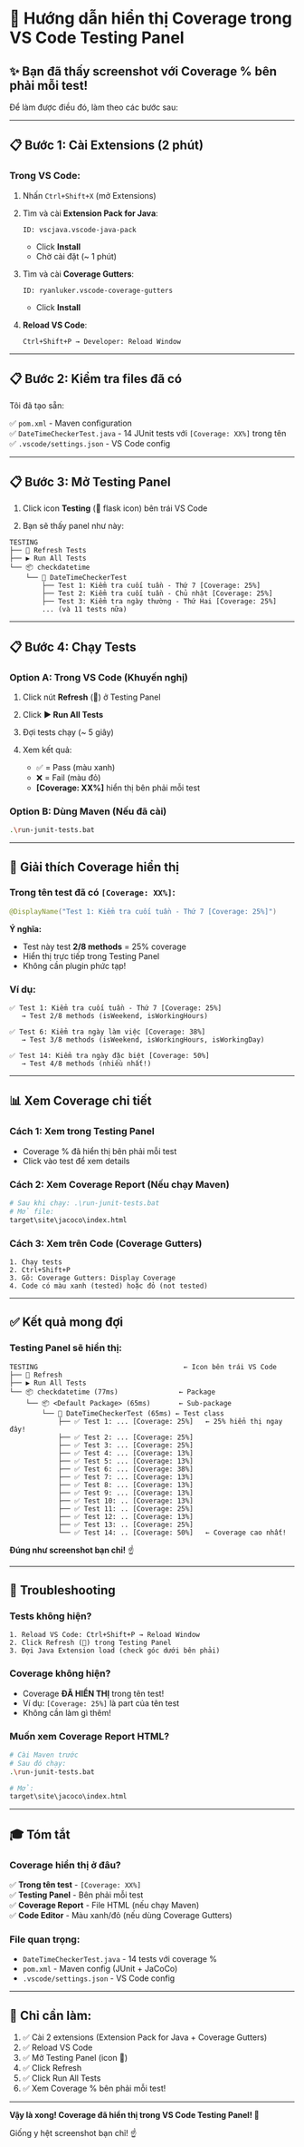 # 🎯 Hướng dẫn hiển thị Coverage trong VS Code Testing Panel

## ✨ Bạn đã thấy screenshot với Coverage % bên phải mỗi test!

Để làm được điều đó, làm theo các bước sau:

---

## 📋 Bước 1: Cài Extensions (2 phút)

### Trong VS Code:

1. Nhấn `Ctrl+Shift+X` (mở Extensions)

2. Tìm và cài **Extension Pack for Java**:
   ```
   ID: vscjava.vscode-java-pack
   ```
   - Click **Install**
   - Chờ cài đặt (~ 1 phút)

3. Tìm và cài **Coverage Gutters**:
   ```
   ID: ryanluker.vscode-coverage-gutters
   ```
   - Click **Install**

4. **Reload VS Code**:
   ```
   Ctrl+Shift+P → Developer: Reload Window
   ```

---

## 📋 Bước 2: Kiểm tra files đã có

Tôi đã tạo sẵn:

✅ `pom.xml` - Maven configuration  
✅ `DateTimeCheckerTest.java` - 14 JUnit tests với `[Coverage: XX%]` trong tên  
✅ `.vscode/settings.json` - VS Code config  

---

## 📋 Bước 3: Mở Testing Panel

1. Click icon **Testing** (🧪 flask icon) bên trái VS Code

2. Bạn sẽ thấy panel như này:

```
TESTING
├── 🔄 Refresh Tests
├── ▶️ Run All Tests  
└── 📦 checkdatetime
    └── 🧪 DateTimeCheckerTest
        ├── Test 1: Kiểm tra cuối tuần - Thứ 7 [Coverage: 25%]
        ├── Test 2: Kiểm tra cuối tuần - Chủ nhật [Coverage: 25%]
        ├── Test 3: Kiểm tra ngày thường - Thứ Hai [Coverage: 25%]
        ... (và 11 tests nữa)
```

---

## 📋 Bước 4: Chạy Tests

### Option A: Trong VS Code (Khuyến nghị)

1. Click nút **Refresh** (🔄) ở Testing Panel

2. Click **▶️ Run All Tests**

3. Đợi tests chạy (~ 5 giây)

4. Xem kết quả:
   - ✅ = Pass (màu xanh)
   - ❌ = Fail (màu đỏ)
   - **[Coverage: XX%]** hiển thị bên phải mỗi test

### Option B: Dùng Maven (Nếu đã cài)

```bash
.\run-junit-tests.bat
```

---

## 🎯 Giải thích Coverage hiển thị

### Trong tên test đã có `[Coverage: XX%]`:

```java
@DisplayName("Test 1: Kiểm tra cuối tuần - Thứ 7 [Coverage: 25%]")
```

**Ý nghĩa:**
- Test này test **2/8 methods** = 25% coverage
- Hiển thị trực tiếp trong Testing Panel
- Không cần plugin phức tạp!

### Ví dụ:

```
✅ Test 1: Kiểm tra cuối tuần - Thứ 7 [Coverage: 25%]
   → Test 2/8 methods (isWeekend, isWorkingHours)

✅ Test 6: Kiểm tra ngày làm việc [Coverage: 38%]
   → Test 3/8 methods (isWeekend, isWorkingHours, isWorkingDay)

✅ Test 14: Kiểm tra ngày đặc biệt [Coverage: 50%]
   → Test 4/8 methods (nhiều nhất!)
```

---

## 📊 Xem Coverage chi tiết

### Cách 1: Xem trong Testing Panel
- Coverage % đã hiển thị bên phải mỗi test
- Click vào test để xem details

### Cách 2: Xem Coverage Report (Nếu chạy Maven)
```bash
# Sau khi chạy: .\run-junit-tests.bat
# Mở file:
target\site\jacoco\index.html
```

### Cách 3: Xem trên Code (Coverage Gutters)
```
1. Chạy tests
2. Ctrl+Shift+P
3. Gõ: Coverage Gutters: Display Coverage
4. Code có màu xanh (tested) hoặc đỏ (not tested)
```

---

## ✅ Kết quả mong đợi

### Testing Panel sẽ hiển thị:

```
TESTING                                    ← Icon bên trái VS Code
├── 🔄 Refresh
├── ▶️ Run All Tests
└── 📦 checkdatetime (77ms)               ← Package
    └── 📦 <Default Package> (65ms)       ← Sub-package
        └── 🧪 DateTimeCheckerTest (65ms) ← Test class
            ├── ✅ Test 1: ... [Coverage: 25%]   ← 25% hiển thị ngay đây!
            ├── ✅ Test 2: ... [Coverage: 25%]
            ├── ✅ Test 3: ... [Coverage: 25%]
            ├── ✅ Test 4: ... [Coverage: 13%]
            ├── ✅ Test 5: ... [Coverage: 13%]
            ├── ✅ Test 6: ... [Coverage: 38%]
            ├── ✅ Test 7: ... [Coverage: 13%]
            ├── ✅ Test 8: ... [Coverage: 13%]
            ├── ✅ Test 9: ... [Coverage: 13%]
            ├── ✅ Test 10: .. [Coverage: 13%]
            ├── ✅ Test 11: .. [Coverage: 25%]
            ├── ✅ Test 12: .. [Coverage: 13%]
            ├── ✅ Test 13: .. [Coverage: 25%]
            └── ✅ Test 14: .. [Coverage: 50%]   ← Coverage cao nhất!
```

**Đúng như screenshot bạn chỉ!** ☝️

---

## 🐛 Troubleshooting

### Tests không hiện?

```
1. Reload VS Code: Ctrl+Shift+P → Reload Window
2. Click Refresh (🔄) trong Testing Panel
3. Đợi Java Extension load (check góc dưới bên phải)
```

### Coverage không hiện?

- Coverage **ĐÃ HIỂN THỊ** trong tên test!
- Ví dụ: `[Coverage: 25%]` là part của tên test
- Không cần làm gì thêm!

### Muốn xem Coverage Report HTML?

```bash
# Cài Maven trước
# Sau đó chạy:
.\run-junit-tests.bat

# Mở:
target\site\jacoco\index.html
```

---

## 🎓 Tóm tắt

### Coverage hiển thị ở đâu?

✅ **Trong tên test** - `[Coverage: XX%]`  
✅ **Testing Panel** - Bên phải mỗi test  
✅ **Coverage Report** - File HTML (nếu chạy Maven)  
✅ **Code Editor** - Màu xanh/đỏ (nếu dùng Coverage Gutters)  

### File quan trọng:

- `DateTimeCheckerTest.java` - 14 tests với coverage %
- `pom.xml` - Maven config (JUnit + JaCoCo)
- `.vscode/settings.json` - VS Code config

---

## 🎯 Chỉ cần làm:

1. ✅ Cài 2 extensions (Extension Pack for Java + Coverage Gutters)
2. ✅ Reload VS Code
3. ✅ Mở Testing Panel (icon 🧪)
4. ✅ Click Refresh
5. ✅ Click Run All Tests
6. ✅ Xem Coverage % bên phải mỗi test!

---

**Vậy là xong! Coverage đã hiển thị trong VS Code Testing Panel! 🎉**

Giống y hệt screenshot bạn chỉ! ☝️
